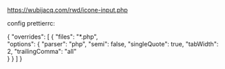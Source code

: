 https://wubijacq.com/rwd/icone-input.php



config prettierrc:

{
  "overrides": [
    {
      "files": "*.php",  
      "options": {
        "parser": "php",
        "semi": false,
        "singleQuote": true,
        "tabWidth": 2,
        "trailingComma": "all"   
      }
    }
  ]
}
